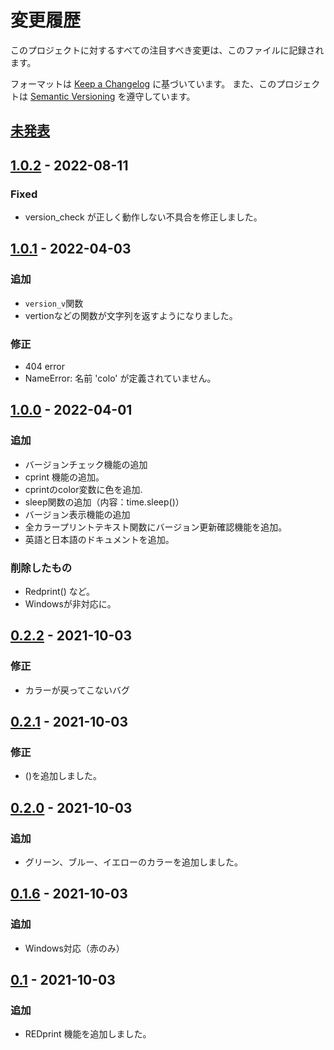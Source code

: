 # 変更履歴
このプロジェクトに対するすべての注目すべき変更は、このファイルに記録されます。

フォーマットは [Keep a Changelog](https://keepachangelog.com/en/1.0.0/) に基づいています。
また、このプロジェクトは [Semantic Versioning](https://semver.org/spec/v2.0.0.html) を遵守しています。

## [未発表]
## [1.0.2](https://github.com/gx1285/color-printtext/releases/tag/1.0.2) - 2022-08-11
### Fixed
- version_check が正しく動作しない不具合を修正しました。
## [1.0.1](https://github.com/gx1285/color-printtext/releases/tag/1.0.1) - 2022-04-03
### 追加
- `version_v`関数
- vertionなどの関数が文字列を返すようになりました。
### 修正
- 404 error
- NameError: 名前 'colo' が定義されていません。
## [1.0.0](https://github.com/gx1285/color-printtext/releases/tag/1.0.0) - 2022-04-01
### 追加
- バージョンチェック機能の追加
- cprint 機能の追加。
- cprintのcolor変数に色を追加.
- sleep関数の追加（内容：time.sleep()）
- バージョン表示機能の追加
- 全カラープリントテキスト関数にバージョン更新確認機能を追加。
- 英語と日本語のドキュメントを追加。
### 削除したもの
- Redprint() など。
- Windowsが非対応に。

## [0.2.2](https://github.com/gx1285/color-printtext/releases/tag/0.2.2) - 2021-10-03
### 修正
- カラーが戻ってこないバグ

## [0.2.1](https://github.com/gx1285/color-printtext/releases/tag/0.2.1) - 2021-10-03
### 修正
- ()を追加しました。

## [0.2.0](https://github.com/gx1285/color-printtext/releases/tag/0.2.0) - 2021-10-03
### 追加
- グリーン、ブルー、イエローのカラーを追加しました。

## [0.1.6](https://github.com/gx1285/color-printtext/releases/tag/0.1.6) - 2021-10-03
### 追加
- Windows対応（赤のみ）

## [0.1](https://github.com/gx1285/color-printtext/releases/tag/0.1) - 2021-10-03
### 追加
- REDprint 機能を追加しました。


[未発表]: https://github.com/gx1285/color-printtext/compare/1.0.1...main

